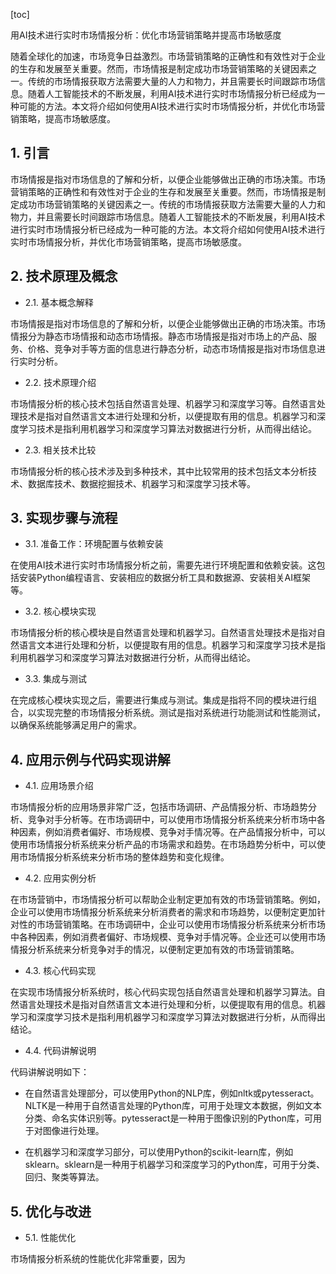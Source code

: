 
[toc]                    
                
                
用AI技术进行实时市场情报分析：优化市场营销策略并提高市场敏感度

随着全球化的加速，市场竞争日益激烈。市场营销策略的正确性和有效性对于企业的生存和发展至关重要。然而，市场情报是制定成功市场营销策略的关键因素之一。传统的市场情报获取方法需要大量的人力和物力，并且需要长时间跟踪市场信息。随着人工智能技术的不断发展，利用AI技术进行实时市场情报分析已经成为一种可能的方法。本文将介绍如何使用AI技术进行实时市场情报分析，并优化市场营销策略，提高市场敏感度。

## 1. 引言

市场情报是指对市场信息的了解和分析，以便企业能够做出正确的市场决策。市场营销策略的正确性和有效性对于企业的生存和发展至关重要。然而，市场情报是制定成功市场营销策略的关键因素之一。传统的市场情报获取方法需要大量的人力和物力，并且需要长时间跟踪市场信息。随着人工智能技术的不断发展，利用AI技术进行实时市场情报分析已经成为一种可能的方法。本文将介绍如何使用AI技术进行实时市场情报分析，并优化市场营销策略，提高市场敏感度。

## 2. 技术原理及概念

- 2.1. 基本概念解释

市场情报是指对市场信息的了解和分析，以便企业能够做出正确的市场决策。市场情报分为静态市场情报和动态市场情报。静态市场情报是指对市场上的产品、服务、价格、竞争对手等方面的信息进行静态分析，动态市场情报是指对市场信息进行实时分析。

- 2.2. 技术原理介绍

市场情报分析的核心技术包括自然语言处理、机器学习和深度学习等。自然语言处理技术是指对自然语言文本进行处理和分析，以便提取有用的信息。机器学习和深度学习技术是指利用机器学习和深度学习算法对数据进行分析，从而得出结论。

- 2.3. 相关技术比较

市场情报分析的核心技术涉及到多种技术，其中比较常用的技术包括文本分析技术、数据库技术、数据挖掘技术、机器学习和深度学习技术等。

## 3. 实现步骤与流程

- 3.1. 准备工作：环境配置与依赖安装

在使用AI技术进行实时市场情报分析之前，需要先进行环境配置和依赖安装。这包括安装Python编程语言、安装相应的数据分析工具和数据源、安装相关AI框架等。

- 3.2. 核心模块实现

市场情报分析的核心模块是自然语言处理和机器学习。自然语言处理技术是指对自然语言文本进行处理和分析，以便提取有用的信息。机器学习和深度学习技术是指利用机器学习和深度学习算法对数据进行分析，从而得出结论。

- 3.3. 集成与测试

在完成核心模块实现之后，需要进行集成与测试。集成是指将不同的模块进行组合，以实现完整的市场情报分析系统。测试是指对系统进行功能测试和性能测试，以确保系统能够满足用户的需求。

## 4. 应用示例与代码实现讲解

- 4.1. 应用场景介绍

市场情报分析的应用场景非常广泛，包括市场调研、产品情报分析、市场趋势分析、竞争对手分析等。在市场调研中，可以使用市场情报分析系统来分析市场中各种因素，例如消费者偏好、市场规模、竞争对手情况等。在产品情报分析中，可以使用市场情报分析系统来分析产品的市场需求和趋势。在市场趋势分析中，可以使用市场情报分析系统来分析市场的整体趋势和变化规律。

- 4.2. 应用实例分析

在市场营销中，市场情报分析可以帮助企业制定更加有效的市场营销策略。例如，企业可以使用市场情报分析系统来分析消费者的需求和市场趋势，以便制定更加针对性的市场营销策略。在市场调研中，企业可以使用市场情报分析系统来分析市场中各种因素，例如消费者偏好、市场规模、竞争对手情况等。企业还可以使用市场情报分析系统来分析竞争对手的情况，以便制定更加有效的市场营销策略。

- 4.3. 核心代码实现

在实现市场情报分析系统时，核心代码实现包括自然语言处理和机器学习算法。自然语言处理技术是指对自然语言文本进行处理和分析，以便提取有用的信息。机器学习和深度学习技术是指利用机器学习和深度学习算法对数据进行分析，从而得出结论。

- 4.4. 代码讲解说明

代码讲解说明如下：

- 在自然语言处理部分，可以使用Python的NLP库，例如nltk或pytesseract。NLTK是一种用于自然语言处理的Python库，可用于处理文本数据，例如文本分类、命名实体识别等。pytesseract是一种用于图像识别的Python库，可用于对图像进行处理。

- 在机器学习和深度学习部分，可以使用Python的scikit-learn库，例如sklearn。sklearn是一种用于机器学习和深度学习的Python库，可用于分类、回归、聚类等算法。

## 5. 优化与改进

- 5.1. 性能优化

市场情报分析系统的性能优化非常重要，因为

